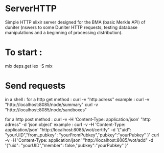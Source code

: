 
# ServerHTTP
Simple HTTP elixir server designed for the BMA (basic Merkle API) of duniter (nswers to some Duniter HTTP requests, testing database manipulations and a beginning of processing distribution).


# To start : 

mix deps.get
iex -S mix

# Send requests

in a shell :
for a http get method : 
curl -v "http adress"
example :
curl -v "http://localhost:8085/node/summary"
curl -v "http://localhost:8085/node/sandboxes"

for a http post method :
curl -v -H 'Content-Type: application/json' "http adress" -d 'json object' 
example :
curl -v -H 'Content-Type: application/json' "http://localhost:8085/wot/certify" -d '{"uid": "yourUID","from_pubkey": "yourFromPubkey","pubkey":"yourPubkey" }'
curl -v -H 'Content-Type: application/json' "http://localhost:8085/wot/add" -d '{"uid": "yourUID","member": false,"pubkey":"yourPubkey" }'